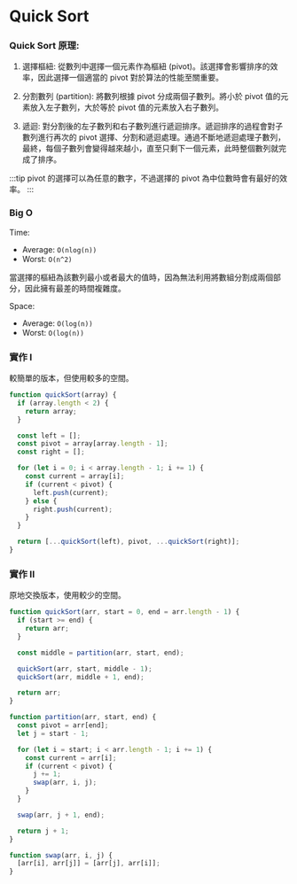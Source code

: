 # Quick Sort

### Quick Sort 原理:

1. 選擇樞紐: 從數列中選擇一個元素作為樞紐 (pivot)。該選擇會影響排序的效率，因此選擇一個適當的 pivot 對於算法的性能至關重要。

2. 分割數列 (partition): 將數列根據 pivot 分成兩個子數列。將小於 pivot 值的元素放入左子數列，大於等於 pivot 值的元素放入右子數列。

3. 遞迴: 對分割後的左子數列和右子數列進行遞迴排序。遞迴排序的過程會對子數列進行再次的 pivot 選擇、分割和遞迴處理。通過不斷地遞迴處理子數列，最終，每個子數列會變得越來越小，直至只剩下一個元素，此時整個數列就完成了排序。

:::tip
pivot 的選擇可以為任意的數字，不過選擇的 pivot 為中位數時會有最好的效率。
:::

### Big O

Time:

- Average: `O(nlog(n))`
- Worst: `O(n^2)`

當選擇的樞紐為該數列最小或者最大的值時，因為無法利用將數組分割成兩個部分，因此擁有最差的時間複雜度。

Space:

- Average: `O(log(n))`
- Worst: `O(log(n))`

### 實作 I

較簡單的版本，但使用較多的空間。

```jsx
function quickSort(array) {
  if (array.length < 2) {
    return array;
  }

  const left = [];
  const pivot = array[array.length - 1];
  const right = [];

  for (let i = 0; i < array.length - 1; i += 1) {
    const current = array[i];
    if (current < pivot) {
      left.push(current);
    } else {
      right.push(current);
    }
  }

  return [...quickSort(left), pivot, ...quickSort(right)];
}
```

### 實作 II

原地交換版本，使用較少的空間。

```jsx
function quickSort(arr, start = 0, end = arr.length - 1) {
  if (start >= end) {
    return arr;
  }

  const middle = partition(arr, start, end);

  quickSort(arr, start, middle - 1);
  quickSort(arr, middle + 1, end);

  return arr;
}

function partition(arr, start, end) {
  const pivot = arr[end];
  let j = start - 1;

  for (let i = start; i < arr.length - 1; i += 1) {
    const current = arr[i];
    if (current < pivot) {
      j += 1;
      swap(arr, i, j);
    }
  }

  swap(arr, j + 1, end);

  return j + 1;
}

function swap(arr, i, j) {
  [arr[i], arr[j]] = [arr[j], arr[i]];
}
```
